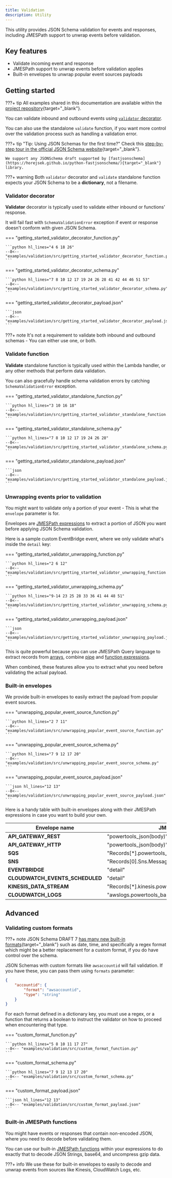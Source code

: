 ```yaml
---
title: Validation
description: Utility
---
```


<!-- markdownlint-disable MD043 -->

This utility provides JSON Schema validation for events and responses, including JMESPath support to unwrap events before validation.

## Key features

* Validate incoming event and response
* JMESPath support to unwrap events before validation applies
* Built-in envelopes to unwrap popular event sources payloads

## Getting started

???+ tip
    All examples shared in this documentation are available within the [project repository](https://github.com/awslabs/aws-lambda-powertools-python/tree/develop/examples){target="_blank"}.

You can validate inbound and outbound events using [`validator` decorator](#validator-decorator).

You can also use the standalone `validate` function, if you want more control over the validation process such as handling a validation error.

???+ tip "Tip: Using JSON Schemas for the first time?"
    Check this [step-by-step tour in the official JSON Schema website](https://json-schema.org/learn/getting-started-step-by-step.html){target="_blank"}.

    We support any JSONSchema draft supported by [fastjsonschema](https://horejsek.github.io/python-fastjsonschema/){target="_blank"} library.

???+ warning
    Both `validator` decorator and `validate` standalone function expects your JSON Schema to be a **dictionary**, not a filename.

### Validator decorator

**Validator** decorator is typically used to validate either inbound or functions' response.

It will fail fast with `SchemaValidationError` exception if event or response doesn't conform with given JSON Schema.

=== "getting_started_validator_decorator_function.py"

	```python hl_lines="4 6 18 26"
    --8<-- "examples/validation/src/getting_started_validator_decorator_function.py"
	```

=== "getting_started_validator_decorator_schema.py"

	```python hl_lines="7 8 10 12 17 19 24 26 28 41 42 44 46 51 53"
    --8<-- "examples/validation/src/getting_started_validator_decorator_schema.py"
	```

=== "getting_started_validator_decorator_payload.json"

    ```json
    --8<-- "examples/validation/src/getting_started_validator_decorator_payload.json"
    ```

???+ note
    It's not a requirement to validate both inbound and outbound schemas - You can either use one, or both.

### Validate function

**Validate** standalone function is typically used within the Lambda handler, or any other methods that perform data validation.

You can also gracefully handle schema validation errors by catching `SchemaValidationError` exception.

=== "getting_started_validator_standalone_function.py"

	```python hl_lines="3 10 16 18"
    --8<-- "examples/validation/src/getting_started_validator_standalone_function.py"
	```

=== "getting_started_validator_standalone_schema.py"

	```python hl_lines="7 8 10 12 17 19 24 26 28"
    --8<-- "examples/validation/src/getting_started_validator_standalone_schema.py"
	```

=== "getting_started_validator_standalone_payload.json"

    ```json
    --8<-- "examples/validation/src/getting_started_validator_standalone_payload.json"
    ```

### Unwrapping events prior to validation

You might want to validate only a portion of your event - This is what the `envelope` parameter is for.

Envelopes are [JMESPath expressions](https://jmespath.org/tutorial.html) to extract a portion of JSON you want before applying JSON Schema validation.

Here is a sample custom EventBridge event, where we only validate what's inside the `detail` key:

=== "getting_started_validator_unwrapping_function.py"

	```python hl_lines="2 6 12"
    --8<-- "examples/validation/src/getting_started_validator_unwrapping_function.py"
	```

=== "getting_started_validator_unwrapping_schema.py"

	```python hl_lines="9-14 23 25 28 33 36 41 44 48 51"
    --8<-- "examples/validation/src/getting_started_validator_unwrapping_schema.py"
	```

=== "getting_started_validator_unwrapping_payload.json"

    ```json
    --8<-- "examples/validation/src/getting_started_validator_unwrapping_payload.json"
    ```

This is quite powerful because you can use JMESPath Query language to extract records from [arrays](https://jmespath.org/tutorial.html#list-and-slice-projections), combine [pipe](https://jmespath.org/tutorial.html#pipe-expressions) and [function expressions](https://jmespath.org/tutorial.html#functions).

When combined, these features allow you to extract what you need before validating the actual payload.

### Built-in envelopes

We provide built-in envelopes to easily extract the payload from popular event sources.

=== "unwrapping_popular_event_source_function.py"

	```python hl_lines="2 7 11"
    --8<-- "examples/validation/src/unwrapping_popular_event_source_function.py"
	```

=== "unwrapping_popular_event_source_schema.py"

	```python hl_lines="7 9 12 17 20"
    --8<-- "examples/validation/src/unwrapping_popular_event_source_schema.py"
	```

=== "unwrapping_popular_event_source_payload.json"

    ```json hl_lines="12 13"
    --8<-- "examples/validation/src/unwrapping_popular_event_source_payload.json"
    ```

Here is a handy table with built-in envelopes along with their JMESPath expressions in case you want to build your own.

| Envelope name                   | JMESPath expression                                           |
| ------------------------------- | ------------------------------------------------------------- |
| **API_GATEWAY_REST**            | "powertools_json(body)"                                       |
| **API_GATEWAY_HTTP**            | "powertools_json(body)"                                       |
| **SQS**                         | "Records[*].powertools_json(body)"                            |
| **SNS**                         | "Records[0].Sns.Message                                       | powertools_json(@)"              |
| **EVENTBRIDGE**                 | "detail"                                                      |
| **CLOUDWATCH_EVENTS_SCHEDULED** | "detail"                                                      |
| **KINESIS_DATA_STREAM**         | "Records[*].kinesis.powertools_json(powertools_base64(data))" |
| **CLOUDWATCH_LOGS**             | "awslogs.powertools_base64_gzip(data)                         | powertools_json(@).logEvents[*]" |

## Advanced

### Validating custom formats

???+ note
    JSON Schema DRAFT 7 [has many new built-in formats](https://json-schema.org/understanding-json-schema/reference/string.html#format){target="_blank"} such as date, time, and specifically a regex format which might be a better replacement for a custom format, if you do have control over the schema.

JSON Schemas with custom formats like `awsaccountid` will fail validation. If you have these, you can pass them using `formats` parameter:

```json title="custom_json_schema_type_format.json"
{
	"accountid": {
		"format": "awsaccountid",
		"type": "string"
	}
}
```

For each format defined in a dictionary key, you must use a regex, or a function that returns a boolean to instruct the validator on how to proceed when encountering that type.

=== "custom_format_function.py"

	```python hl_lines="5 8 10 11 17 27"
    --8<-- "examples/validation/src/custom_format_function.py"
	```

=== "custom_format_schema.py"

	```python hl_lines="7 9 12 13 17 20"
    --8<-- "examples/validation/src/custom_format_schema.py"
	```

=== "custom_format_payload.json"

    ```json hl_lines="12 13"
    --8<-- "examples/validation/src/custom_format_payload.json"
    ```

### Built-in JMESPath functions

You might have events or responses that contain non-encoded JSON, where you need to decode before validating them.

You can use our built-in [JMESPath functions](/utilities/jmespath_functions) within your expressions to do exactly that to decode JSON Strings, base64, and uncompress gzip data.

???+ info
    We use these for built-in envelopes to easily to decode and unwrap events from sources like Kinesis, CloudWatch Logs, etc.
